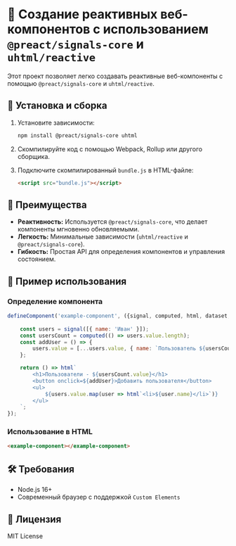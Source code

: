# 🚀 Создание реактивных веб-компонентов с использованием `@preact/signals-core` и `uhtml/reactive`

Этот проект позволяет легко создавать реактивные веб-компоненты с помощью `@preact/signals-core` и `uhtml/reactive`.

## 📌 Установка и сборка

1. Установите зависимости:
   ```sh
   npm install @preact/signals-core uhtml
   ```
   
2. Скомпилируйте код с помощью Webpack, Rollup или другого сборщика.

3. Подключите скомпилированный `bundle.js` в HTML-файле:
   ```html
   <script src="bundle.js"></script>
   ```

## 🎯 Преимущества

- **Реактивность:** Используется `@preact/signals-core`, что делает компоненты мгновенно обновляемыми.
- **Легкость:** Минимальные зависимости (`uhtml/reactive` и `@preact/signals-core`).
- **Гибкость:** Простая API для определения компонентов и управления состоянием.

## 📜 Пример использования

### Определение компонента

```js
defineComponent('example-component', ({signal, computed, html, dataset, effect}) => {
    
    const users = signal([{ name: 'Иван' }]);
    const usersCount = computed(() => users.value.length);
    const addUser = () => {
        users.value = [...users.value, { name: `Пользователь ${usersCount.value + 1}` }];
    };

    return () => html`
        <h1>Пользователи - ${usersCount.value}</h1>
        <button onclick=${addUser}>Добавить пользователя</button>
        <ul>
            ${users.value.map(user => html`<li>${user.name}</li>`)}
        </ul>
    `;
});
```

### Использование в HTML

```html
<example-component></example-component>
```

## 🛠 Требования

- Node.js 16+
- Современный браузер с поддержкой `Custom Elements`

## 🔗 Лицензия

MIT License
